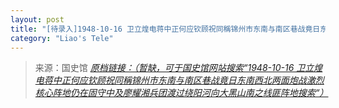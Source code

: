 ```yaml
---
layout: post
title: "[待录入]1948-10-16 卫立煌电蒋中正何应钦顾祝同稱锦州市东南与南区巷战竟日东南西北两面炮战激烈核心阵地仍在固守中及廖耀湘兵团渡过绕阳河向大黑山南之线匪阵地搜索"
category: "Liao's Tele"
---
```



> 来源：国史馆 [*原档链接：（暂缺，可于国史馆网站搜索“1948-10-16 卫立煌电蒋中正何应钦顾祝同稱锦州市东南与南区巷战竟日东南西北两面炮战激烈核心阵地仍在固守中及廖耀湘兵团渡过绕阳河向大黑山南之线匪阵地搜索“）*]()
